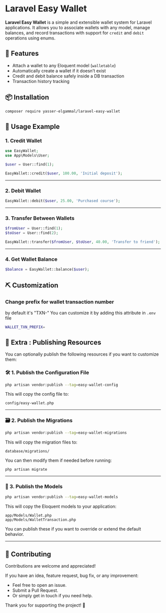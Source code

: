 # Laravel Easy Wallet

**Laravel Easy Wallet** is a simple and extensible wallet system for Laravel applications. It allows you to associate wallets with any model, manage balances, and record transactions with support for `credit` and `debit` operations using enums.

## 🚀 Features

- Attach a wallet to any Eloquent model (`walletable`)
- Automatically create a wallet if it doesn’t exist
- Credit and debit balance safely inside a DB transaction
- Transaction history tracking

## 📦 Installation

```bash
composer require yasser-elgammal/laravel-easy-wallet
```

## 💸 Usage Example

### 1. Credit Wallet

```php
use EasyWallet;
use App\Models\User;

$user = User::find(1);

EasyWallet::credit($user, 100.00, 'Initial deposit');
```

---

### 2. Debit Wallet

```php
EasyWallet::debit($user, 25.00, 'Purchased course');
```

---

### 3. Transfer Between Wallets

```php
$fromUser = User::find(1);
$toUser = User::find(2);

EasyWallet::transfer($fromUser, $toUser, 40.00, 'Transfer to friend');
```

---

### 4. Get Wallet Balance

```php
$balance = EasyWallet::balance($user);

```

## ⛏ Customization


### Change prefix for wallet transaction number 
by default it's "TXN-" You can customize it by adding this attribute in `.env` file

```bash
WALLET_TXN_PREFIX=

```
## 🔧 Extra : Publishing Resources

You can optionally publish the following resources if you want to customize them:

### 🛠️ 1. Publish the Configuration File

```bash
php artisan vendor:publish --tag=easy-wallet-config
```

This will copy the config file to:

```
config/easy-wallet.php
```

---

### 🗃️ 2. Publish the Migrations

```bash
php artisan vendor:publish --tag=easy-wallet-migrations
```

This will copy the migration files to:

```
database/migrations/
```

You can then modify them if needed before running:

```bash
php artisan migrate
```

---

### 🧩 3. Publish the Models

```bash
php artisan vendor:publish --tag=easy-wallet-models
```

This will copy the Eloquent models to your application:

```
app/Models/Wallet.php
app/Models/WalletTransaction.php
```

You can publish these if you want to override or extend the default behavior.

---

## 🤝 Contributing

Contributions are welcome and appreciated!

If you have an idea, feature request, bug fix, or any improvement:

* Feel free to open an issue.
* Submit a Pull Request.
* Or simply get in touch if you need help.

Thank you for supporting the project! 🙌
